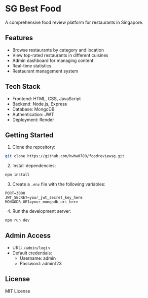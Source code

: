 # SG Best Food

A comprehensive food review platform for restaurants in Singapore.

## Features

- Browse restaurants by category and location
- View top-rated restaurants in different cuisines
- Admin dashboard for managing content
- Real-time statistics
- Restaurant management system

## Tech Stack

- Frontend: HTML, CSS, JavaScript
- Backend: Node.js, Express
- Database: MongoDB
- Authentication: JWT
- Deployment: Render

## Getting Started

1. Clone the repository:
```bash
git clone https://github.com/hwhw0780/foodreviewsg.git
```

2. Install dependencies:
```bash
npm install
```

3. Create a `.env` file with the following variables:
```
PORT=3000
JWT_SECRET=your_jwt_secret_key_here
MONGODB_URI=your_mongodb_uri_here
```

4. Run the development server:
```bash
npm run dev
```

## Admin Access

- URL: `/admin/login`
- Default credentials:
  - Username: admin
  - Password: admin123

## License

MIT License 
